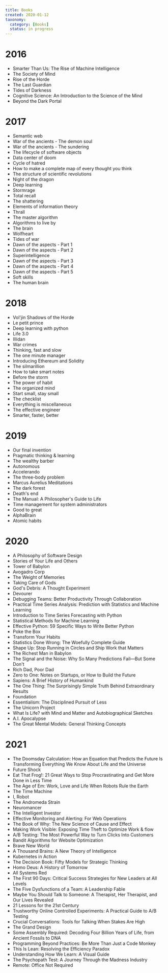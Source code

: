 ```yaml
---
title: Books
created: 2020-01-12
taxonomy:
  category: [Books]
  status: in progress
---
```


# 2016
* Smarter Than Us: The Rise of Machine Intelligence
* The Society of Mind
* Rise of the Horde
* The Last Guardian
* Tides of Darkness
* Cognitive Science: An Introduction to the Science of the Mind
* Beyond the Dark Portal

# 2017
* Semantic web
* War of the ancients - The demon soul
* War of the ancients - The sundering
* The lifecycle of software objects
* Data center of doom
* Cycle of hatred
* How to make a complete map of every thought you think
* The structure of scientific revolutions
* Night of the dragon
* Deep learning
* Stormrage
* Total recall
* The shattering
* Elements of information theory
* Thrall
* The master algorithm
* Algorithms to live by
* The brain
* Wolfheart
* Tides of war
* Dawn of the aspects - Part 1
* Dawn of the aspects - Part 2
* Superintelligence
* Dawn of the aspects - Part 3
* Dawn of the aspects - Part 4
* Dawn of the aspects - Part 5
* Soft skills
* The human brain

# 2018
* Vol'jin Shadows of the Horde
* Le petit prince
* Deep learning with python
* Life 3.0
* Illidan
* War crimes
* Thinking, fast and slow
* The one minute manager
* Introducing Ethereum and Solidity
* The silmarillion
* How to take smart notes
* Before the storm
* The power of habit
* The organized mind
* Start small, stay small
* The checklist
* Everything is miscellaneous
* The effective engineer
* Smarter, faster, better

# 2019
* Our final invention
* Pragmatic thinking & learning
* The wealthy barber
* Autonomous
* Accelerando
* The three-body problem
* Marcus Aurelius Meditations
* The dark forest
* Death's end
* The Manual: A Philosopher's Guide to Life
* Time management for system administrators
* Good to great
* AlphaBrain
* Atomic habits

# 2020
* A Philosophy of Software Design
* Stories of Your Life and Others
* Tower of Babylon
* Avogadro Corp
* The Weight of Memories
* Taking Care of Gods
* God's Debris: A Thought Experiment
* Devourer
* Debugging Teams: Better Productivity Through Collaboration
* Practical Time Series Analysis: Prediction with Statistics and Machine Learning
* Introduction to Time Series Forecasting with Python
* Statistical Methods for Machine Learning
* Effective Python: 59 Specific Ways to Write Better Python
* Poke the Box
* Transform Your Habits
* Statistics Done Wrong: The Woefully Complete Guide
* Shape Up: Stop Running in Circles and Ship Work that Matters
* The Richest Man in Babylon
* The Signal and the Noise: Why So Many Predictions Fail—But Some Don't
* Rich Dad, Poor Dad
* Zero to One: Notes on Startups, or How to Build the Future
* Sapiens: A Brief History of Humankind
* The One Thing: The Surprisingly Simple Truth Behind Extraordinary Results
* Foundation
* Essentialism: The Disciplined Pursuit of Less
* The Unicorn Project
* What Is Life? with Mind and Matter and Autobiographical Sketches
* A.I. Apocalypse
* The Great Mental Models: General Thinking Concepts

# 2021
* The Doomsday Calculation: How an Equation that Predicts the Future Is Transforming Everything We Know About Life and the Universe
* Future Shock
* Eat That Frog!: 21 Great Ways to Stop Procrastinating and Get More Done in Less Time
* The Age of Em: Work, Love and Life When Robots Rule the Earth
* The Time Machine
* I, Robot
* The Andromeda Strain
* Neuromancer
* The Intelligent Investor
* Effective Monitoring and Alerting: For Web Operations
* The Book of Why: The New Science of Cause and Effect
* Making Work Visible: Exposing Time Theft to Optimize Work & flow
* A/B Testing: The Most Powerful Way to Turn Clicks Into Customers
* Bandit Algorithms for Website Optimization
* Brave New World
* A Thousand Brains: A New Theory of Intelligence
* Kubernetes in Action
* The Decision Book: Fifty Models for Strategic Thinking
* Homo Deus: A History of Tomorrow
* All Systems Red
* The First 90 Days: Critical Success Strategies for New Leaders at All Levels
* The Five Dysfunctions of a Team: A Leadership Fable
* Maybe You Should Talk to Someone: A Therapist, Her Therapist, and Our Lives Revealed
* 21 Lessons for the 21st Century
* Trustworthy Online Controlled Experiments: A Practical Guide to A/B Testing
* Crucial Conversations: Tools for Talking When Stakes Are High
* The Grand Design
* Some Assembly Required: Decoding Four Billion Years of Life, from Ancient Fossils to DNA
* Programming Beyond Practices: Be More Than Just a Code Monkey
* This Is Lean: Resolving the Efficiency Paradox
* Understanding How We Learn: A Visual Guide
* The Psychopath Test: A Journey Through the Madness Industry
* Remote: Office Not Required
